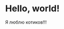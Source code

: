 # Hello, world!

Я люблю котиков!!!

[](https://fotorelax.ru/wp-content/uploads/2016/03/Funny-and-cute-cats-04.jpg)